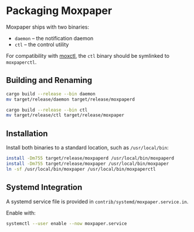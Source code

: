 # Packaging Moxpaper
Moxpaper ships with two binaries:

* `daemon` – the notification daemon
* `ctl` – the control utility

For compatibility with [moxctl](https://github.com/unixpariah/moxctl), the `ctl` binary should be symlinked to `moxpaperctl`.

## Building and Renaming

```bash
cargo build --release --bin daemon
mv target/release/daemon target/release/moxpaperd
```

```bash
cargo build --release --bin ctl
mv target/release/ctl target/release/moxpaper
```

## Installation

Install both binaries to a standard location, such as `/usr/local/bin`:

```bash
install -Dm755 target/release/moxpaperd /usr/local/bin/moxpaperd
install -Dm755 target/release/moxpaper /usr/local/bin/moxpaper
ln -sf /usr/local/bin/moxpaper /usr/local/bin/moxpaperctl
```

## Systemd Integration

A systemd service file is provided in `contrib/systemd/moxpaper.service.in`.

Enable with:

```bash
systemctl --user enable --now moxpaper.service
```
